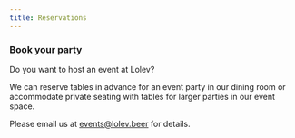```yaml
---
title: Reservations
---
```


### Book your party  
Do you want to host an event at Lolev?

We can reserve tables in advance for an event party in our dining room or accommodate private seating with tables for larger parties in our event space.

Please email us at [events@lolev.beer](mailto:events@lolev.beer) for details.
